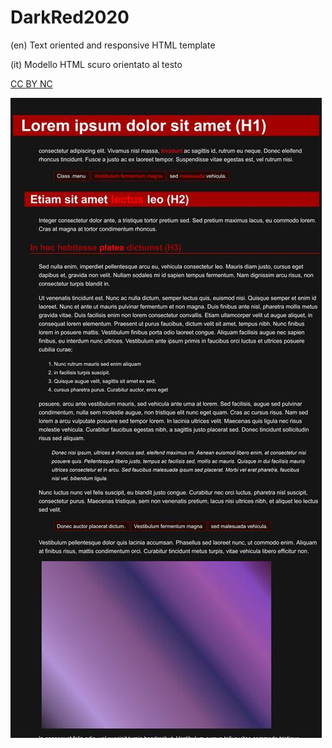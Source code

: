 # DarkRed2020
(en) Text oriented and responsive HTML template

(it) Modello HTML scuro orientato al testo

[CC BY NC](https://creativecommons.org/licenses/by-nc/4.0/deed.it)

![Anteprima](https://raw.githubusercontent.com/m13o/DarkRed2020/main/sample.jpg)
